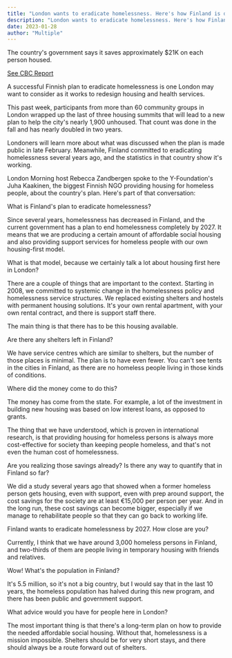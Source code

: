 ```yaml
---
title: "London wants to eradicate homelessness. Here's how Finland is doing it"
description: "London wants to eradicate homelessness. Here's how Finland is doing it"
date: 2023-01-28
author: "Multiple"
---
```


The country's government says it saves approximately $21K on each person housed.

<!-- excerpt -->

[See CBC Report](https://www.cbc.ca/news/canada/london/london-wants-to-eradicate-homelessness-here-s-how-finland-is-doing-it-1.6728398#:~:text=Since%20several%20years%2C%20homelessness%20has,our%20own%20housing%2Dfirst%20model.)

A successful Finnish plan to eradicate homelessness is one London may want to consider as it works to redesign housing and health services.

This past week, participants from more than 60 community groups in London wrapped up the last of three housing summits that will lead to a new plan to help the city's nearly 1,900 unhoused. That count was done in the fall and has nearly doubled in two years.

Londoners will learn more about what was discussed when the plan is made public in late February. Meanwhile, Finland committed to eradicating homelessness several years ago, and the statistics in that country show it's working.

London Morning host Rebecca Zandbergen spoke to the Y-Foundation's Juha Kaakinen, the biggest Finnish NGO providing housing for homeless people, about the country's plan. Here's part of that conversation:

What is Finland's plan to eradicate homelessness?

Since several years, homelessness has decreased in Finland, and the current government has a plan to end homelessness completely by 2027. It means that we are producing a certain amount of affordable social housing and also providing support services for homeless people with our own housing-first model.

What is that model, because we certainly talk a lot about housing first here in London?

There are a couple of things that are important to the context. Starting in 2008, we committed to systemic change in the homelessness policy and homelessness service structures. We replaced existing shelters and hostels with permanent housing solutions. It's your own rental apartment, with your own rental contract, and there is support staff there.

The main thing is that there has to be this housing available.

Are there any shelters left in Finland?

We have service centres which are similar to shelters, but the number of those places is minimal. The plan is to have even fewer. You can't see tents in the cities in Finland, as there are no homeless people living in those kinds of conditions.

Where did the money come to do this?

The money has come from the state. For example, a lot of the investment in building new housing was based on low interest loans, as opposed to grants.

The thing that we have understood, which is proven in international research, is that providing housing for homeless persons is always more cost-effective for society than keeping people homeless, and that's not even the human cost of homelessness.

Are you realizing those savings already? Is there any way to quantify that in Finland so far?

We did a study several years ago that showed when a former homeless person gets housing, even with support, even with prep around support, the cost savings for the society are at least €15,000 per person per year. And in the long run, these cost savings can become bigger, especially if we manage to rehabilitate people so that they can go back to working life.

Finland wants to eradicate homelessness by 2027. How close are you?

Currently, I think that we have around 3,000 homeless persons in Finland, and two-thirds of them are people living in temporary housing with friends and relatives.

Wow! What's the population in Finland?

It's 5.5 million, so it's not a big country, but I would say that in the last 10 years, the homeless population has halved during this new program, and there has been public and government support.

What advice would you have for people here in London?

The most important thing is that there's a long-term plan on how to provide the needed affordable social housing. Without that, homelessness is a mission impossible. Shelters should be for very short stays, and there should always be a route forward out of shelters.
